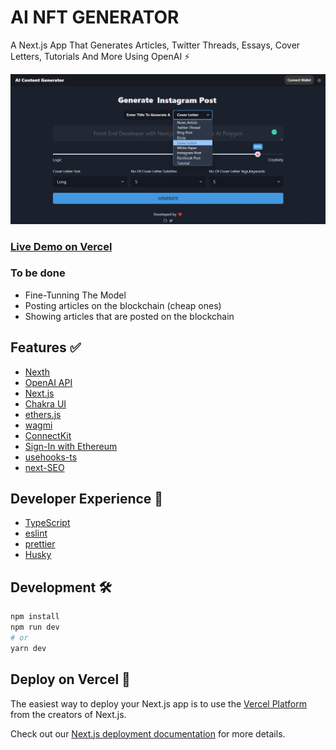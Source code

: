 # AI NFT GENERATOR

A Next.js App That Generates Articles, Twitter Threads, Essays, Cover Letters, Tutorials And More Using OpenAI ⚡

![Screen](./screen.jpg)

### [Live Demo on Vercel](https://ai-post-generator.vercel.app/)

### To be done

- Fine-Tunning The Model
- Posting articles on the blockchain (cheap ones)
- Showing articles that are posted on the blockchain

## Features ✅

- [Nexth](https://github.com/wslyvh/nexth)
- [OpenAI API](https://github.com/openai/openai-node)
- [Next.js](https://nextjs.org/docs)
- [Chakra UI](https://chakra-ui.com/)
- [ethers.js](https://docs.ethers.org/)
- [wagmi](https://wagmi.sh/)
- [ConnectKit](https://docs.family.co/connectkit/)
- [Sign-In with Ethereum](https://www.login.xyz/)
- [usehooks-ts](https://usehooks-ts.com/)
- [next-SEO](https://github.com/garmeeh/next-seo)

## Developer Experience 🧰

- [TypeScript](https://www.typescriptlang.org/)
- [eslint](https://eslint.org/)
- [prettier](https://prettier.io/)
- [Husky](https://typicode.github.io/husky/)

## Development 🛠️

```bash
npm install
npm run dev
# or
yarn dev
```

## Deploy on Vercel 🚢

The easiest way to deploy your Next.js app is to use the [Vercel Platform](https://vercel.com/new?utm_medium=nexth&filter=next.js&utm_source=nexth&utm_campaign=nexth-readme) from the creators of Next.js.

Check out our [Next.js deployment documentation](https://nextjs.org/docs/deployment) for more details.
